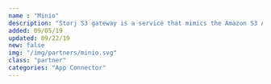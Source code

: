```yaml
---
name : "Minio"
description: "Storj S3 gateway is a service that mimics the Amazon S3 API using the Storj network"
added: 09/05/19
updated: 09/22/19
new: false
img: "/img/partners/minio.svg"
class: "partner"
categories: "App Connector"
---
```

